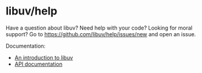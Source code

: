 # libuv/help

Have a question about libuv?  Need help with your code?  Looking for moral
support?  Go to https://github.com/libuv/help/issues/new and open an issue.

Documentation:

- [An introduction to libuv](https://nikhilm.github.io/uvbook/)
- [API documentation](http://docs.libuv.org/en/v1.x/)
